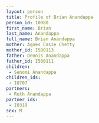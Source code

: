 ```yaml
---
layout: person
title: Profile of Brian Anandappa
person_id: I0080
first_name: Brian
last_name: Anandappa
full_name: Brian Anandappa
mother: Agnes Casie Chetty
mother_id: I500113
father: Dennis Anandappa
father_id: I500111
children:
 - Senomi Anandappa
children_ids:
 - I0707
partners:
 - Ruth Anandappa
partner_ids:
 - I0319
sex: M
---
```


